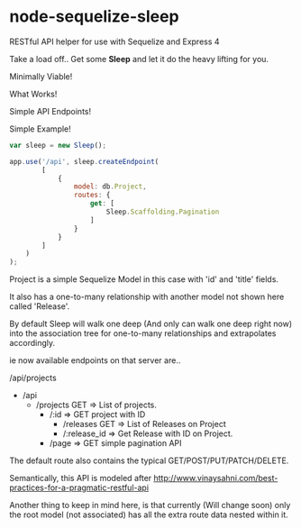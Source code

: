 node-sequelize-sleep
====================

RESTful API helper for use with Sequelize and Express 4




Take a load off.. Get some **Sleep** and let it do the heavy lifting for you.


Minimally Viable!

What Works!

Simple API Endpoints!

Simple Example!
```javascript
var sleep = new Sleep();

app.use('/api', sleep.createEndpoint(
		[
			{
				model: db.Project,
				routes: {
					get: [
						Sleep.Scaffolding.Pagination
					]
				}
			}
		]
	)
);
```

Project is a simple Sequelize Model in this case with 'id' and 'title' fields.

It also has a one-to-many relationship with another model not shown here called 'Release'.

By default Sleep will walk one deep (And only can walk one deep right now) into the association tree for
one-to-many relationships and extrapolates accordingly.

ie now available endpoints on that server are..

/api/projects


* /api
    * /projects GET => List of projects.
        * /:id => GET project with ID
            * /releases GET => List of Releases on Project
            * /:release_id => Get Release with ID on Project.
        * /page => GET simple pagination API


The default route also contains the typical GET/POST/PUT/PATCH/DELETE.

Semantically, this API is modeled after
http://www.vinaysahni.com/best-practices-for-a-pragmatic-restful-api

Another thing to keep in mind here, is that currently (Will change soon) only the root model (not associated)
has all the extra route data nested within it.

